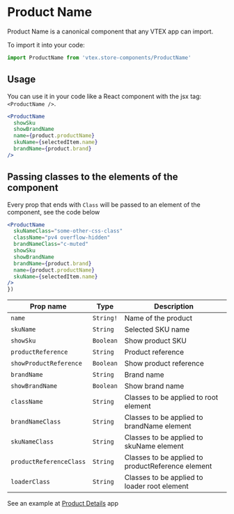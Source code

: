 # Product Name
Product Name is a canonical component that any VTEX app can import.

To import it into your code: 
```js
import ProductName from 'vtex.store-components/ProductName'
```

## Usage
You can use it in your code like a React component with the jsx tag: `<ProductName />`. 
```jsx
<ProductName
  showSku
  showBrandName
  name={product.productName}
  skuName={selectedItem.name}
  brandName={product.brand}
/>
```

## Passing classes to the elements of the component
Every prop that ends with `Class` will be passed to an element of the component, see the code below
```jsx
<ProductName
  skuNameClass="some-other-css-class"
  className="pv4 overflow-hidden"
  brandNameClass="c-muted"
  showSku
  showBrandName
  brandName={product.brand}
  name={product.productName}
  skuName={selectedItem.name}
/>
})
```

| Prop name | Type | Description |
| --- | --- | --- |
| `name` | `String!` | Name of the product |
| `skuName` | `String` | Selected SKU name |
| `showSku` | `Boolean` | Show product SKU |
| `productReference` | `String` | Product reference |
| `showProductReference` | `Boolean` | Show product reference |
| `brandName` | `String` | Brand name |
| `showBrandName` | `Boolean` | Show brand name |
| `className` | `String` | Classes to be applied to root element |
| `brandNameClass` | `String` | Classes to be applied to brandName element |
| `skuNameClass` | `String` | Classes to be applied to skuName element |
| `productReferenceClass` | `String` | Classes to be applied to productReference element |
| `loaderClass` | `String` | Classes to be applied to loader root element |

See an example at [Product Details](https://github.com/vtex-apps/product-details) app
